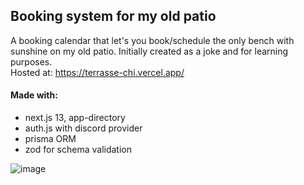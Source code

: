 ## Booking system for my old patio
A booking calendar that let's you book/schedule the only bench with sunshine on my old patio. Initially created as a joke and for learning purposes. <br>
Hosted at: https://terrasse-chi.vercel.app/
#### Made with:
- next.js 13, app-directory
- auth.js with discord provider
- prisma ORM
- zod for schema validation

![image](https://github.com/NixEngh/terrasse/assets/12300712/1ef235cb-28fc-47d1-9e7d-9cbeb899f2d0)
